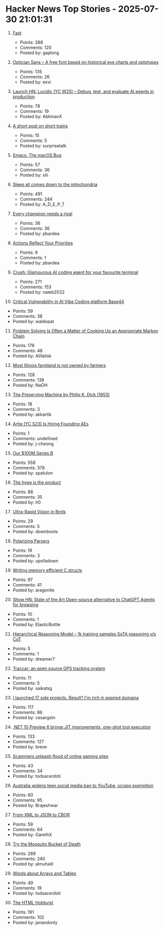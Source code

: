 # Hacker News Top Stories - 2025-07-30 21:01:31

1. [Fast](https://www.catherinejue.com/fast)
   - Points: 388
   - Comments: 120
   - Posted by: gaplong

2. [Optician Sans – A free font based on historical eye charts and optotypes](https://optician-sans.com/)
   - Points: 135
   - Comments: 26
   - Posted by: exvi

3. [Launch HN: Lucidic (YC W25) – Debug, test, and evaluate AI agents in production](undefined)
   - Points: 78
   - Comments: 19
   - Posted by: AbhinavX

4. [A short post on short trains](https://shakeddown.substack.com/p/a-short-post-on-short-trains)
   - Points: 15
   - Comments: 5
   - Posted by: surprisetalk

5. [Emacs: The macOS Bug](https://xlii.space/eng/emacs-the-macos-bug/)
   - Points: 57
   - Comments: 36
   - Posted by: xlii

6. [Sleep all comes down to the mitochondria](https://www.science.org/content/blog-post/it-all-comes-down-mitochondria)
   - Points: 491
   - Comments: 244
   - Posted by: A_D_E_P_T

7. [Every champion needs a rival](https://tombrady.com/posts/every-champion-needs-a-rival)
   - Points: 36
   - Comments: 36
   - Posted by: pbardea

8. [Actions Reflect Your Priorities](https://tombrady.com/posts/your-actions-reflect-your-priorities)
   - Points: 9
   - Comments: 1
   - Posted by: pbardea

9. [Crush: Glamourous AI coding agent for your favourite terminal](https://github.com/charmbracelet/crush)
   - Points: 271
   - Comments: 153
   - Posted by: nateb2022

10. [Critical Vulnerability in AI Vibe Coding platform Base44](https://www.wiz.io/blog/critical-vulnerability-base44)
   - Points: 59
   - Comments: 38
   - Posted by: waldopat

11. [Problem Solving Is Often a Matter of Cooking Up an Appropriate Markov Chain](https://www.jstor.org/stable/41548580)
   - Points: 176
   - Comments: 48
   - Posted by: Alifatisk

12. [Most Illinois farmland is not owned by farmers](https://www.chicagotribune.com/2025/06/01/illinois-farming-ownership-climate-change/)
   - Points: 128
   - Comments: 138
   - Posted by: NaOH

13. [The Preserving Machine by Philip K. Dick (1953)](https://archive.org/details/Fantasy_Science_Fiction_v004n06_1953-06)
   - Points: 18
   - Comments: 3
   - Posted by: akkartik

14. [Artie (YC S23) Is Hiring Founding AEs](https://www.ycombinator.com/companies/artie/jobs/CfSrcAH-founding-ae)
   - Points: 1
   - Comments: undefined
   - Posted by: j-cheong

15. [Our $100M Series B](https://oxide.computer/blog/our-100m-series-b)
   - Points: 558
   - Comments: 378
   - Posted by: spatulon

16. [The hype is the product](https://rys.io/en/180.html)
   - Points: 88
   - Comments: 35
   - Posted by: lr0

17. [Ultra-Rapid Vision in Birds](https://journals.plos.org/plosone/article?id=10.1371/journal.pone.0151099)
   - Points: 29
   - Comments: 5
   - Posted by: downboots

18. [Polarizing Parsers](https://flak.tedunangst.com/post/polarizing-parsers)
   - Points: 19
   - Comments: 3
   - Posted by: upofadown

19. [Writing memory efficient C structs](https://tomscheers.github.io/2025/07/29/writing-memory-efficient-structs-post.html)
   - Points: 97
   - Comments: 41
   - Posted by: aragonite

20. [Show HN: State of the Art Open-source alternative to ChatGPT Agents for browsing](https://github.com/trymeka/agent)
   - Points: 10
   - Comments: 1
   - Posted by: ElasticBottle

21. [Hierarchical Reasoning Model – 1k training samples SoTA reasoning v/s CoT](https://github.com/sapientinc/HRM)
   - Points: 5
   - Comments: 1
   - Posted by: dreamer7

22. [Traccar: an open source GPS tracking system](https://github.com/traccar/traccar)
   - Points: 11
   - Comments: 5
   - Posted by: saikatsg

23. [I launched 17 side projects. Result? I'm rich in expired domains](undefined)
   - Points: 117
   - Comments: 86
   - Posted by: cesargstn

24. [.NET 10 Preview 6 brings JIT improvements, one-shot tool execution](https://www.infoworld.com/article/4023654/net-10-preview-6-brings-jit-improvements-one-shot-tool-execution.html)
   - Points: 133
   - Comments: 127
   - Posted by: breve

25. [Scammers unleash flood of online gaming sites](https://krebsonsecurity.com/2025/07/scammers-unleash-flood-of-slick-online-gaming-sites/)
   - Points: 43
   - Comments: 34
   - Posted by: todsacerdoti

26. [Australia widens teen social media ban to YouTube, scraps exemption](https://www.reuters.com/legal/litigation/australia-widens-teen-social-media-ban-youtube-scraps-exemption-2025-07-29/)
   - Points: 60
   - Comments: 95
   - Posted by: Brajeshwar

27. [From XML to JSON to CBOR](https://cborbook.com/introduction/from_xml_to_json_to_cbor.html)
   - Points: 59
   - Comments: 64
   - Posted by: GarethX

28. [Try the Mosquito Bucket of Death](https://www.energyvanguard.com/blog/try-the-mosquito-bucket-of-death/)
   - Points: 289
   - Comments: 240
   - Posted by: almuhalil

29. [Words about Arrays and Tables](https://buttondown.com/hillelwayne/archive/2000-words-about-arrays-and-tables/)
   - Points: 49
   - Comments: 19
   - Posted by: todsacerdoti

30. [The HTML Hobbyist](https://www.htmlhobbyist.com/)
   - Points: 191
   - Comments: 102
   - Posted by: janandonly

